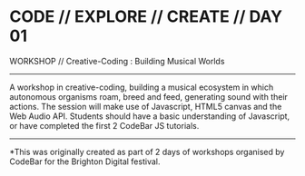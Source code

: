 # CODE // EXPLORE // CREATE // DAY 01

WORKSHOP // Creative-Coding : Building Musical Worlds

***

A workshop in creative-coding, building a musical ecosystem in which autonomous organisms roam, breed and feed, generating sound with their actions.
The session will make use of Javascript, HTML5 canvas and the Web Audio API. Students should have a basic understanding of Javascript, or have completed the first 2 CodeBar JS tutorials.

***

*This was originally created as part of 2 days of workshops organised by CodeBar for the Brighton Digital festival.

